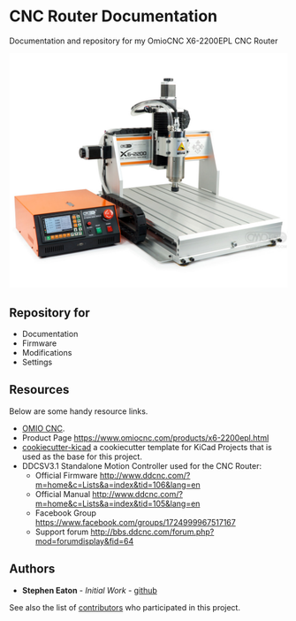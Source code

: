 # CNC Router Documentation

Documentation and repository for my OmioCNC X6-2200EPL CNC Router

![Placeholder](./docs/assets/images/omiocnc-x6-2200_pictures_0.jpg)

## Repository for

* Documentation
* Firmware
* Modifications
* Settings

## Resources

Below are some handy resource links.

* [OMIO CNC](https://www.omiocnc.com/).
* Product Page <https://www.omiocnc.com/products/x6-2200epl.html> 
* [cookiecutter-kicad](https://github.com/madeinoz67/cookiecutter-kicad) a cookiecutter template for KiCad Projects that is used as the base for this project.
* DDCSV3.1 Standalone Motion Controller used for the CNC Router:
  * Official Firmware <http://www.ddcnc.com/?m=home&c=Lists&a=index&tid=106&lang=en> 
  * Official Manual <http://www.ddcnc.com/?m=home&c=Lists&a=index&tid=105&lang=en> 
  * Facebook Group <https://www.facebook.com/groups/1724999967517167> 
  * Support forum <http://bbs.ddcnc.com/forum.php?mod=forumdisplay&fid=64> 

## Authors

* **Stephen Eaton** - *Initial Work* - [github](https://github.com/madeinoz67)

See also the list of [contributors](https://github.com/madeinoz67/omiocnc-x6-2200epl/AUTHORS.rst) who participated in this project.
